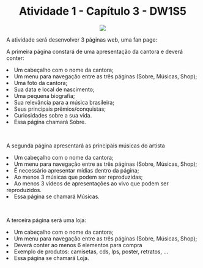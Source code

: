 <h1 align="center"> Atividade 1 - Capítulo 3 - DW1S5 </h1>
<head>
<p align="center">
<img src="https://img.shields.io/static/v1?label=STATUS&message=CONCLUIDO&color=GREEN&style=for-the-badge"/>
</p>

</head>
<body>
<p>
A atividade será desenvolver 3 páginas web, uma fan page:
</p>
<p>
A primeira página constará de uma apresentação da cantora e deverá conter:
<li>Um cabeçalho com o nome da cantora;</li>
<li>Um menu para navegação entre as três páginas (Sobre, Músicas, Shop);</li>
<li>Uma foto da cantora;</li>
<li>Sua data e local de nascimento;</li>
<li>Uma pequena biografia;</li>
<li>Sua relevância para a música brasileira;</li>
<li>Seus principais prêmios/conquistas;</li>
<li>Curiosidades sobre a sua vida.</li>
<li>Essa página chamará Sobre.</li>
</p>
<br>
<p>
A segunda página apresentará as principais músicas do artista
<li>Um cabeçalho com o nome da cantora;</li>
<li>Um menu para navegação entre as três páginas (Sobre, Músicas, Shop);</li>
<li>É necessário apresentar mídias dentro da página;</li>
<li>Ao menos 3 músicas que podem ser reproduzidas;</li>
<li>Ao menos 3 vídeos de apresentações ao vivo que podem ser
reproduzidos.</li>
<li>Essa página se chamará Músicas.</li>
</p>
<br>
<p>
A terceira página será uma loja:
<li>Um cabeçalho com o nome da cantora;</li>
<li>Um menu para navegação entre as três páginas (Sobre, Músicas, Shop);</li>
<li>Deverá conter ao menos 6 elementos para compra</li>
<li>Exemplo de produtos: camisetas, cds, lps, poster, retratos, ...</li>
<li>Essa página se chamará Loja.</li>
</p>
</body>
